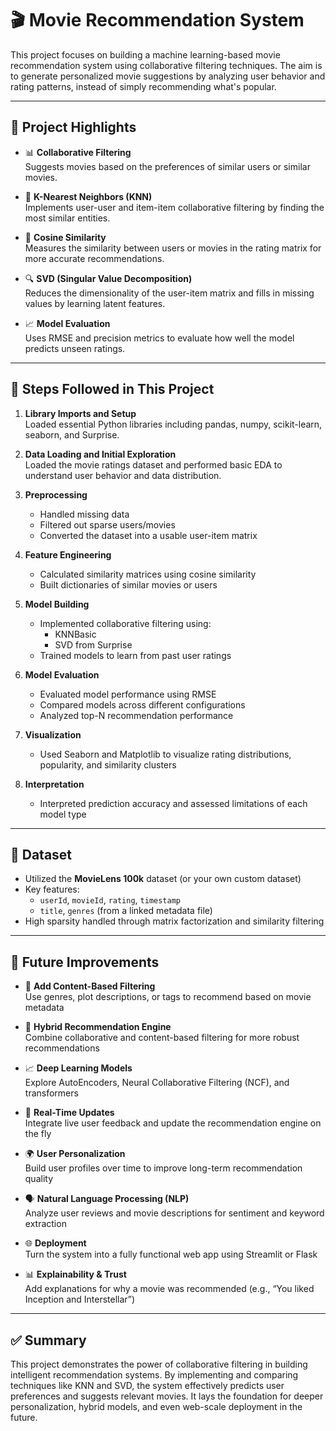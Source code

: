 # 🎬 Movie Recommendation System

This project focuses on building a machine learning-based movie recommendation system using collaborative filtering techniques. The aim is to generate personalized movie suggestions by analyzing user behavior and rating patterns, instead of simply recommending what's popular.

---

## 📌 Project Highlights

- 📊 **Collaborative Filtering**  
  Suggests movies based on the preferences of similar users or similar movies.

- 🧮 **K-Nearest Neighbors (KNN)**  
  Implements user-user and item-item collaborative filtering by finding the most similar entities.

- 📐 **Cosine Similarity**  
  Measures the similarity between users or movies in the rating matrix for more accurate recommendations.

- 🔍 **SVD (Singular Value Decomposition)**  
  Reduces the dimensionality of the user-item matrix and fills in missing values by learning latent features.

- 📈 **Model Evaluation**  
  Uses RMSE and precision metrics to evaluate how well the model predicts unseen ratings.

---

## 🧠 Steps Followed in This Project

1. **Library Imports and Setup**  
   Loaded essential Python libraries including pandas, numpy, scikit-learn, seaborn, and Surprise.

2. **Data Loading and Initial Exploration**  
   Loaded the movie ratings dataset and performed basic EDA to understand user behavior and data distribution.

3. **Preprocessing**  
   - Handled missing data
   - Filtered out sparse users/movies
   - Converted the dataset into a usable user-item matrix

4. **Feature Engineering**  
   - Calculated similarity matrices using cosine similarity
   - Built dictionaries of similar movies or users

5. **Model Building**  
   - Implemented collaborative filtering using:
     - KNNBasic
     - SVD from Surprise
   - Trained models to learn from past user ratings

6. **Model Evaluation**  
   - Evaluated model performance using RMSE
   - Compared models across different configurations
   - Analyzed top-N recommendation performance

7. **Visualization**  
   - Used Seaborn and Matplotlib to visualize rating distributions, popularity, and similarity clusters

8. **Interpretation**  
   - Interpreted prediction accuracy and assessed limitations of each model type

---

## 📁 Dataset

- Utilized the **MovieLens 100k** dataset (or your own custom dataset)
- Key features:
  - `userId`, `movieId`, `rating`, `timestamp`
  - `title`, `genres` (from a linked metadata file)
- High sparsity handled through matrix factorization and similarity filtering

---

## 🔮 Future Improvements

- 🧠 **Add Content-Based Filtering**  
  Use genres, plot descriptions, or tags to recommend based on movie metadata

- 🧪 **Hybrid Recommendation Engine**  
  Combine collaborative and content-based filtering for more robust recommendations

- 📈 **Deep Learning Models**  
  Explore AutoEncoders, Neural Collaborative Filtering (NCF), and transformers

- 🔁 **Real-Time Updates**  
  Integrate live user feedback and update the recommendation engine on the fly

- 🌍 **User Personalization**  
  Build user profiles over time to improve long-term recommendation quality

- 🗣️ **Natural Language Processing (NLP)**  
  Analyze user reviews and movie descriptions for sentiment and keyword extraction

- 🌐 **Deployment**  
  Turn the system into a fully functional web app using Streamlit or Flask

- 📊 **Explainability & Trust**  
  Add explanations for why a movie was recommended (e.g., “You liked Inception and Interstellar”)

---

## ✅ Summary

This project demonstrates the power of collaborative filtering in building intelligent recommendation systems. By implementing and comparing techniques like KNN and SVD, the system effectively predicts user preferences and suggests relevant movies. It lays the foundation for deeper personalization, hybrid models, and even web-scale deployment in the future.

